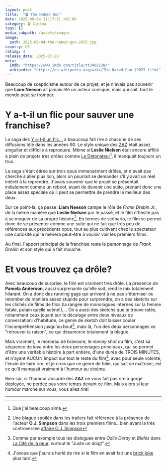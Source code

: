 ```yaml
---
layout: post
title:  "🎬 The Naked Gun"
date: 2025-09-04 21:17:51 +02:00
category: 🎬 Cinéma
tags: []
media_subpath: /assets/images
image:
  path: 2025-09-04-the-naked-gun-2025.jpg
country: US
rating: 4
release_date: 2025-07-28
meta:
  imdb: "https://www.imdb.com/title/tt3402138/"
  wikipedia: "https://en.wikipedia.org/wiki/The_Naked_Gun_(2025_film)"
---
```


Beaucoup de scepticisme autour de ce projet, et je n'avais pas souvenir que **Liam Neeson** ait jamais été un acteur comique, mais qui sait: tout le monde peut se tromper.

# Y a-t-il un flic pour sauver une franchise?

La saga des [<i class="fab fa-wikipedia-w"></i> Y a-t-il un flic...](https://fr.wikipedia.org/wiki/Y_a-t-il_un_flic..._(saga)) a beaucoup fait rire à chacune de ses diffusions télé dans les années 90. Le style unique des [<i class="fab fa-wikipedia-w"></i> ZAZ](https://fr.wikipedia.org/wiki/ZAZ_(cinéma)) était assez singulier et difficile à reproduire. Même si **Leslie Nielsen** était encore affilié à plein de projets très drôles comme [<i class="fab fa-wikipedia-w"></i> Le Détonateur](https://fr.wikipedia.org/wiki/Le_Détonateur)[^1], il manquait toujours un truc.

La saga s'était étirée sur trois opus immensément drôles, et n'avait pas cherché à aller plus loin, alors on pourrait se demander s'il y avait un réel intérêt à la reprendre. J'avais souvenir que le projet se présentait initialement comme un reboot, avant de devenir une suite, prenant donc une place assez spéciale où il peut se permettre de prendre le meilleur des deux.

Sur ce point-là, ça passe: **Liam Neeson** campe le rôle de _Frank Drebin Jr._, de la même manière que **Leslie Nielsen** par le passé, et le film n'hésite pas à se moquer de sa propre histoire[^2]. En termes de scénario, le film se permet donc de se présenter comme une suite qui ne fait que très peu de références aux précédents opus, tout au plus cultivant chez le spectateur une curiosité qui le mènera peut-être à vouloir voir les premiers films.

Au final, l'apport principal de la franchise reste le personnage de _Frank Drebin_ et son style qui a fait mouche.

# Et vous trouvez ça drôle?

Avec beaucoup de surprise, le film est vraiment très drôle. La présence de **Pamela Anderson**, aussi surprenante qu'elle soit, rend le mix totalement hilarant. On a donc des running gags qui arrivent à ne pas s'éterniser ou retomber de manière assez stupide pour surprendre, on a des sketchs sur les clichés de films de flics (la rangée de monologues internes sur la femme fatale, putain quelle scène!),... On a aussi des sketchs que je trouve ratés, notamment ceux jouant sur le décalage entre deux niveaux de conversation: d'habitude, ce genre de sketch doit laisser couler l'incompréhension jusqu'au bout[^3], mais là, l'un des deux personnages va "retrouver la raison", ce qui désamorce totalement la blague.

Mais vraiment, le morceau de bravoure, le _money shot_ du film, c'est sa séquence de _love_ entre les deux personnages principaux, qui se permet d'être une véritable histoire à part entière, d'une durée de TROIS MINUTES, et n'ayant AUCUN impact sur tout le reste du film[^4], avec pour seule volonté, l'envie de faire rire, et je crois que ce genre de folie, qui sait se maîtriser, est ce qu'il manquait vraiment à l'humour au cinéma.

Bien sûr, si l'humour absurde des **ZAZ** ne vous fait pas rire à gorge déployée, ne perdez pas votre temps devant ce film. Mais alors si leur humour marche sur vous, vous allez rire!

***
[^1]: Que j'ai beaucoup aimé.
[^2]: Une blague spoilée dans les trailers fait référence à la présence de l'acteur **O.J. Simpson** dans les trois premiers films...bien avant la très controversée [<i class="fab fa-wikipedia-w"></i> affaire O.J. Simpson](https://fr.wikipedia.org/wiki/Affaire_O._J._Simpson)
[^3]: Comme par exemple tous les dialogues entre _Odile Deray_ et _Bialès_ dans [<i class="fab fa-wikipedia-w"></i> La Cité de la peur](https://fr.wikipedia.org/wiki/La_Cité_de_la_peur_(film,_1994)), surtout le "Juste un doigt".
[^4]: J'avoue que j'aurais hurlé de rire si le film en avait fait une [brick joke](https://tvtropes.org/pmwiki/pmwiki.php/Main/BrickJoke) plus tard.